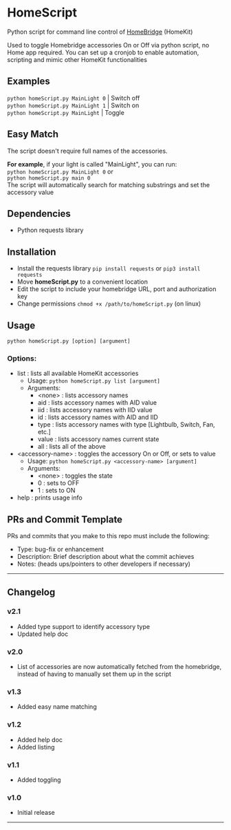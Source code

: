 # HomeScript
Python script for command line control of [HomeBridge](https://github.com/nfarina/homebridge) (HomeKit)

Used to toggle Homebridge accessories On or Off via python script, no Home app required. You can set up a cronjob to enable automation, scripting and mimic other HomeKit functionalities

## Examples
`python homeScript.py MainLight 0`  | Switch off  
`python homeScript.py MainLight 1`  | Switch on  
`python homeScript.py MainLight`   | Toggle

## Easy Match
The script doesn't require full names of the accessories.  

**For example**, if your light is called "MainLight", you can run:  
`python homeScript.py MainLight 0` or  
`python homeScript.py main 0`  
The script will automatically search for matching substrings and set the accessory value

## Dependencies
 - Python requests library
 
 ## Installation
  - Install the requests library `pip install requests` or `pip3 install requests`
  - Move **homeScript.py** to a convenient location
  - Edit the script to include your homebridge URL, port and authorization key
  - Change permissions `chmod +x /path/to/homeScript.py` (on linux)

## Usage
`python homeScript.py [option] [argument]`
### Options:
 - list : lists all available HomeKit accessories
   - Usage: `python homeScript.py list [argument]`
   - Arguments:
     - \<none\> : lists accessory names
     - aid : lists accessory names with AID value
     - iid : lists accessory names with IID value
     - id : lists accessory names with AID and IID
     - type : lists accessory names with type [Lightbulb, Switch, Fan, etc.]
     - value : lists accessory names current state
     - all : lists all of the above
 - \<accessory-name\> : toggles the accessory On or Off, or sets to value
   - Usage: `python homeScript.py <accessory-name> [argument]`
   - Arguments:
     - \<none\> : toggles the state
     - 0 : sets to OFF
     - 1 : sets to ON
 - help : prints usage info

## PRs and Commit Template
PRs and commits that you make to this repo must include the following:  
- Type: bug-fix or enhancement
- Description: Brief description about what the commit achieves
- Notes: (heads ups/pointers to other developers if necessary)

<hr/>

## Changelog
### v2.1
- Added type support to identify accessory type
- Updated help doc

### v2.0
- List of accessories are now automatically fetched from the homebridge, instead of having to manually set them up in the script

### v1.3
- Added easy name matching

### v1.2
- Added help doc
- Added listing

### v1.1
- Added toggling

### v1.0
- Initial release

<hr/>

